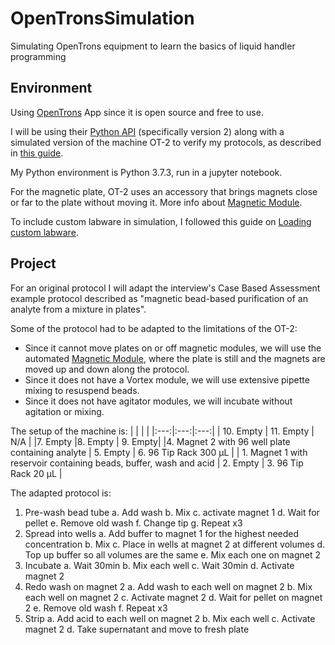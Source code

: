 # OpenTronsSimulation
Simulating OpenTrons equipment to learn the basics of liquid handler programming

## Environment
Using [OpenTrons](https://www.opentrons.com/) App since it is open source and free to use.

I will be using their [Python API](https://docs.opentrons.com/v2/) (specifically version 2) along with a simulated version of the machine OT-2 to verify my protocols, as described in [this guide](https://support.opentrons.com/en/articles/2741869-simulating-ot-2-protocols-on-your-computer).

My Python environment is Python 3.7.3, run in a jupyter notebook. 

For the magnetic plate, OT-2 uses an accessory that brings magnets close or far to the plate without moving it. More info about [Magnetic Module](https://support.opentrons.com/en/articles/1820112-magnetic-module).

To include custom labware in simulation, I followed this guide on [Loading custom labware](https://support.opentrons.com/en/articles/3136506-using-labware-in-your-protocols).

## Project
For an original protocol I will adapt the interview's Case Based Assessment example protocol described as "magnetic bead-based purification of an analyte from a mixture in plates". 

Some of the protocol had to be adapted to the limitations of the OT-2:
- Since it cannot move plates on or off magnetic modules, we will use the automated [Magnetic Module](https://support.opentrons.com/en/articles/1820112-magnetic-module), where the plate is still and the magnets are moved up and down along the protocol.   
- Since it does not have a Vortex module, we will use extensive pipette mixing to resuspend beads.
- Since it does not have agitator modules, we will incubate without agitation or mixing. 

The setup of the machine is:
|[]() | | |
|:---:|:---:|:---:|
| 10. Empty | 11. Empty | N/A |
|7. Empty |8. Empty | 9. Empty|
|4. Magnet 2 with 96 well plate containing analyte | 5. Empty | 6. 96 Tip Rack 300 µL |
| 1. Magnet 1 with reservoir containing beads, buffer, wash and acid | 2. Empty | 3. 96 Tip Rack 20 µL |

The adapted protocol is:
1)	Pre-wash bead tube
    a.	Add wash 
    b.	Mix
    c.	activate magnet 1
    d.	Wait for pellet
    e.	Remove old wash
    f.	Change tip 
    g.	Repeat x3
2)	Spread into wells
    a.	Add buffer to magnet 1 for the highest needed concentration 
    b.	Mix
    c.	Place in wells at magnet 2 at different volumes
    d.	Top up buffer so all volumes are the same
    e.	Mix each one on magnet 2
3)	Incubate
    a.	Wait 30min 
    b.	Mix each well
    c.	Wait 30min 
    d.	Activate magnet 2
4)	Redo wash on magnet 2
    a.	Add wash to each well on magnet 2
    b.	Mix each well on magnet 2
    c.	Activate magnet 2
    d.	Wait for pellet on magnet 2
    e.	Remove old wash
    f.	Repeat x3
5)	Strip
    a.	Add acid to each well on magnet 2
    b.	Mix each well
    c.	Activate magnet 2
    d.	Take supernatant and move to fresh plate

  
